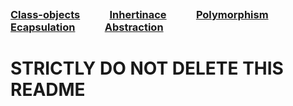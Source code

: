 &nbsp; <h3 style="display:inline;"><a href=''>Class-objects</a></h3> &nbsp;&nbsp;&nbsp;&nbsp;&nbsp;&nbsp;&nbsp;&nbsp;&nbsp;&nbsp; <h3 style="display:inline;"><a href=''>Inhertinace</a></h3> &nbsp;&nbsp;&nbsp;&nbsp;&nbsp;&nbsp;&nbsp;&nbsp;&nbsp;&nbsp; <h3 style="display:inline;"><a href=''>Polymorphism</a></h3> &nbsp;&nbsp;&nbsp;&nbsp;&nbsp;&nbsp;&nbsp;&nbsp;&nbsp;&nbsp; <h3 style="display:inline;"><a href=''>Ecapsulation</a></h3> &nbsp;&nbsp;&nbsp;&nbsp;&nbsp;&nbsp;&nbsp;&nbsp;&nbsp;&nbsp; <h3 style="display:inline;"><a href=''>Abstraction</a></h3> &nbsp;&nbsp;&nbsp;&nbsp;&nbsp;&nbsp;&nbsp;&nbsp;&nbsp;&nbsp; <h3 style="display:inline;"><a href=''></a></h3>


# STRICTLY DO NOT DELETE THIS README
